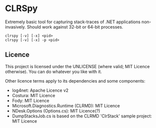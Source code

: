 # CLRSpy 

Extremely basic tool for capturing stack-traces of .NET applications non-invasively. Should work against 32-bit or 64-bit processes.

	clrspy [-v] [-x] <pid>
    clrspy [-v] [-x] -p <pid>



## Licence

This project is licensed under the UNLICENSE (where valid; MIT Licence otherwise). You can do whatever you like with it.

Other licence terms apply to its dependencies and some components:
* log4net: Apache Licence v2
* Costura: MIT Licence
* Fody: MIT Licence
* Microsoft.Diagnostics.Runtime (CLRMD): MIT Licence
* NDesk.Options (Options.cs): MIT Licence(?)
* DumpStacksJob.cs is based on the CLRMD 'ClrStack' sample project: MIT Licence
